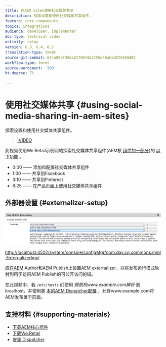 ```yaml
---
title: 在AEM Sites使用社交媒体共享
description: 探索设置和使用社交媒体共享组件。
feature: core-components
topics: integrations
audience: developer, implementer
doc-type: technical video
activity: setup
version: 6.3, 6.4, 6.5
translation-type: tm+mt
source-git-commit: 67ca08bf386a217807da3755d46abed225050d02
workflow-type: tm+mt
source-wordcount: '209'
ht-degree: 7%

---
```



# 使用社交媒体共享 {#using-social-media-sharing-in-aem-sites}

探索设置和使用社交媒体共享组件。

>[!VIDEO](https://video.tv.adobe.com/v/18897/?quality=9&learn=on)

此视频使用We.Retail示例网站探索社交媒体共享组件(AEM核 [组件的一部分](https://docs.adobe.com/content/help/zh-Hans/experience-manager-core-components/using/introduction.html))的 [以下功能](https://github.com/Adobe-Marketing-Cloud/aem-sample-we-retail#weretail) 。

* 0:00 —— 添加和配置社交媒体共享组件
* 1:00 —— 共享到Facebook
* 3:10 —— 共享到Pinterest
* 6:25 —— 在产品页面上使用社交媒体共享组件

## 外部器设置 {#externalizer-setup}

![Day CQ链接外部器](assets/externalizer.png)

[http://localhost:4502/system/console/configMgr/com.day.cq.commons.impl.ExternalizerImpl](http://localhost:4502/system/console/configMgr/com.day.cq.commons.impl.ExternalizerImpl)

[应在AEM](https://helpx.adobe.com/experience-manager/6-5/sites/developing/using/externalizer.html) Author和AEM Publish上设置AEM externalizer，以将发布运行模式映射到用于访问AEM Publish的可公开访问的域。

在此视频中，我 `/etc/hosts` 们使用 *假脱机www.example.com解析* 到localhost，并使用基 [本的AEM Dispatcher配置](https://docs.adobe.com/content/help/en/experience-manager-dispatcher/using/getting-started/dispatcher-install.html) ，允许www.example.com将AEM发布置于前面。

## 支持材料 {#supporting-materials}

* [下载AEM核心组件](https://github.com/adobe/aem-core-wcm-components/releases)
* [下载We.Retail](https://github.com/Adobe-Marketing-Cloud/aem-sample-we-retail/releases)
* [安装 Dispatcher](https://docs.adobe.com/content/help/en/experience-manager-dispatcher/using/getting-started/dispatcher-install.html)
